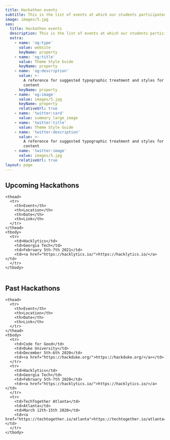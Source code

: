 ```yaml
---
title: Hackathon events
subtitle: This is the list of events at which our students participated. The list is updated as often as possible.
image: images/5.jpg
seo:
  title: Hackathon events
  description: This is the list of events at which our students participated. The list is updated as often as possible.
  extra:
    - name: 'og:type'
      value: website
      keyName: property
    - name: 'og:title'
      value: Theme Style Guide
      keyName: property
    - name: 'og:description'
      value: >-
        A reference for suggested typographic treatment and styles for your
        content
      keyName: property
    - name: 'og:image'
      value: images/5.jpg
      keyName: property
      relativeUrl: true
    - name: 'twitter:card'
      value: summary_large_image
    - name: 'twitter:title'
      value: Theme Style Guide
    - name: 'twitter:description'
      value: >-
        A reference for suggested typographic treatment and styles for your
        content
    - name: 'twitter:image'
      value: images/5.jpg
      relativeUrl: true
layout: page
---
```


## Upcoming Hackathons 


<div class="responsive-table">
  <table>
     
    <thead>
      <tr>
        <th>Event</th> 
        <th>Location</th>
        <th>Date</th> 
        <th>Link</th>
      </tr>
    </thead>
    <tbody>
      <tr>
        <td>Hacklytics</td>
        <td>Georgia Tech</td> 
        <td>February 5th-7th 2021</td> 
        <td><a href="https://hacklytics.io/">https://hacklytics.io/</a></td>
      </tr>
    </tbody>
    
  </table>
</div>

## Past Hackathons 

<div class="responsive-table">
  <table>
     
    <thead>
      <tr>
        <th>Event</th> 
        <th>Location</th>
        <th>Date</th> 
        <th>Link</th>
      </tr>
    </thead>
    <tbody>
      <tr>
        <td>Code for Good</td>
        <td>Duke University</td> 
        <td>December 5th-6th 2020</td> 
        <td><a href="https://hackduke.org/">https://hackduke.org/</a></td>
      </tr> 
      <tr>
        <td>Hacklytics</td>
        <td>Georgia Tech</td> 
        <td>February 5th-7th 2020</td> 
        <td><a href="https://hacklytics.io/">https://hacklytics.io/</a></td>
      </tr> 
      <tr>
        <td>TechTogether Atlanta</td>
        <td>Atlanta</td> 
        <td>March 12th-15th 2020</td> 
        <td><a href="https://techtogether.io/atlanta">https://techtogether.io/atlanta</a></td>
      </tr>
    </tbody>
    
  </table>
</div>
